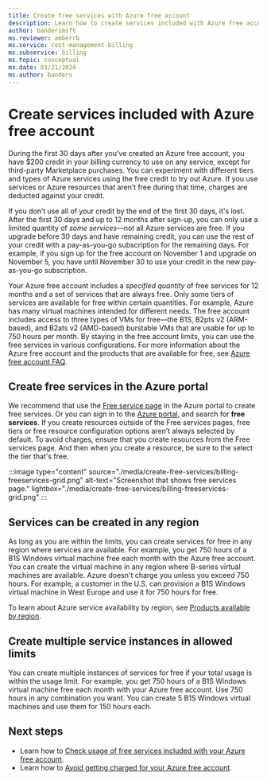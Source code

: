 ```yaml
---
title: Create free services with Azure free account
description: Learn how to create services included with Azure free account. You can create these services in any region where they're available.
author: bandersmsft
ms.reviewer: amberrb
ms.service: cost-management-billing
ms.subservice: billing
ms.topic: conceptual
ms.date: 03/21/2024
ms.author: banders
---
```


# Create services included with Azure free account

During the first 30 days after you've created an Azure free account, you have $200 credit in your billing currency to use on any service, except for third-party Marketplace purchases. You can experiment with different tiers and types of Azure services using the free credit to try out Azure. If you use services or Azure resources that aren’t free during that time, charges are deducted against your credit.

If you don’t use all of your credit by the end of the first 30 days, it's lost. After the first 30 days and up to 12 months after sign-up, you can only use a limited quantity of *some services*—not all Azure services are free. If you upgrade before 30 days and have remaining credit, you can use the rest of your credit with a pay-as-you-go subscription for the remaining days. For example, if you sign up for the free account on November 1 and upgrade on November 5, you have until November 30 to use your credit in the new pay-as-you-go subscription. 

Your Azure free account includes a *specified quantity* of free services for 12 months and a set of services that are always free. Only some tiers of services are available for free within certain quantities. For example, Azure has many virtual machines intended for different needs. The free account includes access to three types of VMs for free—the B1S, B2pts v2 (ARM-based), and B2ats v2 (AMD-based) burstable VMs that are usable for up to 750 hours per month. By staying in the free account limits, you can use the free services in various configurations. For more information about the Azure free account and the products that are available for free, see [Azure free account FAQ](https://azure.microsoft.com/free/free-account-faq/).

## Create free services in the Azure portal

We recommend that use the [Free service page](https://go.microsoft.com/fwlink/?linkid=859151) in the Azure portal to create free services. Or you can sign in to the [Azure portal](https://portal.azure.com), and search for **free services**. If you create resources outside of the Free services pages, free tiers or free resource configuration options aren’t always selected by default. To avoid charges, ensure that you create resources from the Free services page. And then when you create a resource, be sure to the select the tier that's free.

:::image type="content" source="./media/create-free-services/billing-freeservices-grid.png" alt-text="Screenshot that shows free services page." lightbox="./media/create-free-services/billing-freeservices-grid.png" :::

## Services can be created in any region

As long as you are within the limits, you can create services for free in any region where services are available. For example, you get 750 hours of a B1S Windows virtual machine free each month with the Azure free account. You can create the virtual machine in any region where B-series virtual machines are available. Azure doesn't charge you unless you exceed 750 hours. For example, a customer in the U.S. can provision a B1S Windows virtual machine in West Europe and use it for 750 hours for free.

To learn about Azure service availability by region, see [Products available by region](https://azure.microsoft.com/regions/services/).

## Create multiple service instances in allowed limits

You can create multiple instances of services for free if your total usage is within the usage limit. For example, you get 750 hours of a B1S Windows virtual machine free each month with your Azure free account. Use 750 hours in any combination you want. You can create 5 B1S Windows virtual machines and use them for 150 hours each.

## Next steps

- Learn how to [Check usage of free services included with your Azure free account](check-free-service-usage.md).
- Learn how to [Avoid getting charged for your Azure free account](avoid-charges-free-account.md).
